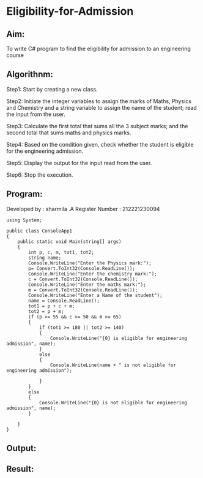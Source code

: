 # Eligibility-for-Admission

## Aim:
To write C# program to find the eligibility for admission to an engineering course

## Algorithnm:
Step1: Start by creating a new class.

Step2: Initiate the integer variables to assign the marks of Maths, Physics and Chemistry and a string variable to assign the name of the student; read the input from the user.

Step3: Calculate the first total that sums all the 3 subject marks; and the second total that sums maths and physics marks.

Step4: Based on the condition given, check whether the student is eligible for the engineering admission.

Step5: Display the output for the input read from the user.

Step6: Stop the execution.

## Program:
Developed by : sharmila .A Register Number : 212221230094
```
using System;

public class ConsoleApp1
{
    public static void Main(string[] args)
    {
        int p, c, m, tot1, tot2;
        string name;
        Console.WriteLine("Enter the Physics mark:");
        p= Convert.ToInt32(Console.ReadLine());
        Console.WriteLine("Enter the chemistry mark:");
        c = Convert.ToInt32(Console.ReadLine());
        Console.WriteLine("Enter the maths mark:");
        m = Convert.ToInt32(Console.ReadLine());
        Console.WriteLine("Enter a Name of the student");
        name = Console.ReadLine();
        tot1 = p + c + m;
        tot2 = p + m;
        if (p >= 55 && c >= 50 && m >= 65)
        {
            if (tot1 >= 180 || tot2 >= 140)
            {
                Console.WriteLine("{0} is eligible for engineering admission", name);
            }
            else
            {
                Console.WriteLine(name + " is not eligible for engineering admission");

            }
        }
        else
        {
            Console.WriteLine("{0} is not eligible for engineering admission", name);
        }

    }
}
```





## Output:





## Result:
